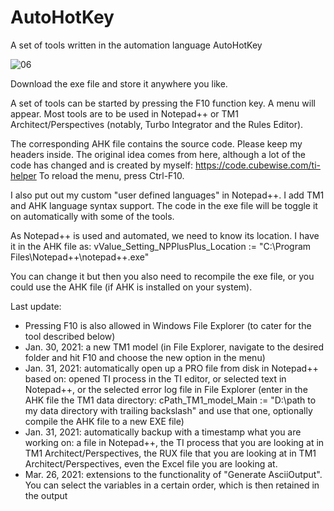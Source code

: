 # AutoHotKey
A set of tools written in the automation language AutoHotKey

![06](https://user-images.githubusercontent.com/17201709/112705207-07b1c580-8e9e-11eb-8114-6b907becab4c.png)

Download the exe file and store it anywhere you like.

A set of tools can be started by pressing the F10 function key. A menu will appear.
Most tools are to be used in Notepad++ or TM1 Architect/Perspectives (notably, Turbo Integrator and the Rules Editor).

The corresponding AHK file contains the source code. Please keep my headers inside. The original idea comes from here, although a lot of the code has changed and is created by myself: https://code.cubewise.com/ti-helper
To reload the menu, press Ctrl-F10.

I also put out my custom "user defined languages" in Notepad++. I add TM1 and AHK language syntax support.
The code in the exe file will be toggle it on automatically with some of the tools.

As Notepad++ is used and automated, we need to know its location. I have it in the AHK file as:
vValue_Setting_NPPlusPlus_Location := "C:\Program Files\Notepad++\notepad++.exe"

You can change it but then you also need to recompile the exe file, or you could use the AHK file (if AHK is installed on your system).

Last update:
- Pressing F10 is also allowed in Windows File Explorer (to cater for the tool described below)
- Jan. 30, 2021: a new TM1 model (in File Explorer, navigate to the desired folder and hit F10 and choose the new option in the menu)
- Jan. 31, 2021: automatically open up a PRO file from disk in Notepad++ based on: opened TI process in the TI editor, or selected text in Notepad++, or the selected error log file in File Explorer (enter in the AHK file the TM1 data directory: cPath_TM1_model_Main := "D:\path to my data directory with trailing backslash\" and use that one, optionally compile the AHK file to a new EXE file)
- Jan. 31, 2021: automatically backup with a timestamp what you are working on: a file in Notepad++, the TI process that you are looking at in TM1 Architect/Perspectives, the RUX file that you are looking at in TM1 Architect/Perspectives, even the Excel file you are looking at.
- Mar. 26, 2021: extensions to the functionality of "Generate AsciiOutput". You can select the variables in a certain order, which is then retained in the output
